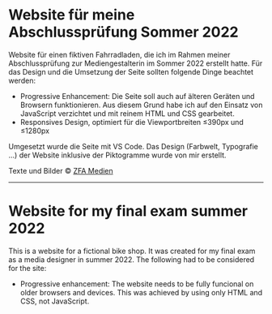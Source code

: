 # Website für meine Abschlussprüfung Sommer 2022

Website für einen fiktiven Fahrradladen, die ich im Rahmen meiner Abschlussprüfung zur Mediengestalterin im Sommer 2022 erstellt hatte. Für das Design und die Umsetzung der Seite sollten folgende Dinge beachtet werden:

* Progressive Enhancement: Die Seite soll auch auf älteren Geräten und Browsern funktionieren. Aus diesem Grund habe ich auf den Einsatz von JavaScript verzichtet und mit reinem HTML und CSS gearbeitet.
* Responsives Design, optimiert für die Viewportbreiten ≤390px und ≤1280px

Umgesetzt wurde die Seite mit VS Code.
Das Design (Farbwelt, Typografie ...) der Website inklusive der Piktogramme wurde von mir erstellt.

Texte und Bilder © [ZFA Medien](https://zfamedien.de//)

---

# Website for my final exam summer 2022

This is a website for a fictional bike shop. It was created for my final exam as a media designer in summer 2022. The following had to be considered for the site:

* Progressive enhancement: The website needs to be fully funcional on older browsers and devices. This was achieved by using only HTML and CSS, not JavaScript.